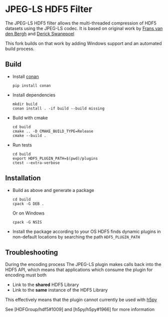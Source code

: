 JPEG-LS HDF5 Filter
===================

The JPEG-LS HDF5 filter allows the multi-threaded compression of HDF5 datasets using the JPEG-LS codec. It is based
on original work by [Frans van den Bergh](fvdbergh@csir.co.za) and [Derick Swanepoel](dswanepoel@gmail.com)

This fork builds on that work by adding Windows support and an automated build process.

Build
-----
* Install [conan](https://docs.conan.io/en/latest/)
  ```
  pip install conan
  ```
* Install dependencies
  ```
  mkdir build
  conan install . -if build --build missing
  ```
* Build with cmake
  ```
  cd build
  cmake .. -D CMAKE_BUILD_TYPE=Release
  cmake --build .
  ```

* Run tests
  ```
  cd build
  export HDF5_PLUGIN_PATH=$(pwd)/plugins
  ctest --extra-verbose
  ```

Installation
------------

* Build as above and generate a package
  ```
  cd build
  cpack -G DEB .
  ```
  Or on Windows
  ```
  cpack -G NSIS
  ```
  
* Install the package according to your OS
  HDF5 finds dynamic plugins in non-default locations by searching the path `HDF5_PLUGIN_PATH`

Troubleshooting
---------------

During the encoding process The JPEG-LS plugin makes calls back into the HDF5 API, 
which means that applications which consume the plugin for encoding must both

* Link to the **shared** HDF5 Library
* Link to the **same** instance of the HDF5 Library

This effectively means that the plugin cannot currently be used with 
[h5py](https://docs.h5py.org/en/stable/high/dataset.html#custom-compression-filters)

See [HDFGroup/hdf5#1009] and [h5py/h5py#1966] for more information